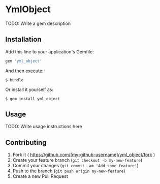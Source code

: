 # YmlObject

TODO: Write a gem description

## Installation

Add this line to your application's Gemfile:

```ruby
gem 'yml_object'
```

And then execute:

    $ bundle

Or install it yourself as:

    $ gem install yml_object

## Usage

TODO: Write usage instructions here

## Contributing

1. Fork it ( https://github.com/[my-github-username]/yml_object/fork )
2. Create your feature branch (`git checkout -b my-new-feature`)
3. Commit your changes (`git commit -am 'Add some feature'`)
4. Push to the branch (`git push origin my-new-feature`)
5. Create a new Pull Request

